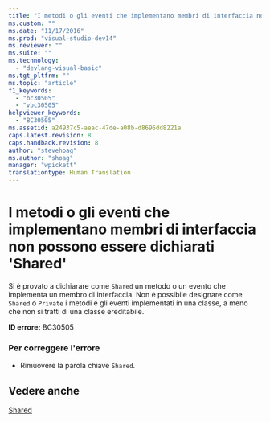 ```yaml
---
title: "I metodi o gli eventi che implementano membri di interfaccia non possono essere dichiarati &#39;Shared&#39; | Microsoft Docs"
ms.custom: ""
ms.date: "11/17/2016"
ms.prod: "visual-studio-dev14"
ms.reviewer: ""
ms.suite: ""
ms.technology: 
  - "devlang-visual-basic"
ms.tgt_pltfrm: ""
ms.topic: "article"
f1_keywords: 
  - "bc30505"
  - "vbc30505"
helpviewer_keywords: 
  - "BC30505"
ms.assetid: a24937c5-aeac-47de-a08b-d8696dd8221a
caps.latest.revision: 8
caps.handback.revision: 8
author: "stevehoag"
ms.author: "shoag"
manager: "wpickett"
translationtype: Human Translation
---
```

# I metodi o gli eventi che implementano membri di interfaccia non possono essere dichiarati &#39;Shared&#39;
Si è provato a dichiarare come `Shared` un metodo o un evento che implementa un membro di interfaccia. Non è possibile designare come `Shared` o `Private` i metodi e gli eventi implementati in una classe, a meno che non si tratti di una classe ereditabile.  
  
 **ID errore:** BC30505  
  
### Per correggere l'errore  
  
-   Rimuovere la parola chiave `Shared`.  
  
## Vedere anche  
 [Shared](../../visual-basic/language-reference/modifiers/shared.md)